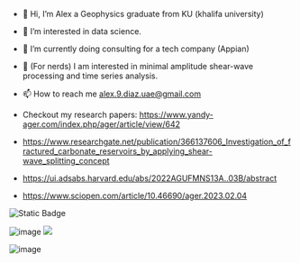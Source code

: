 - 👋 Hi, I’m Alex a Geophysics graduate from KU (khalifa university)   
- 👀 I’m interested in data science.
- 🌱 I’m currently doing consulting for a tech company (Appian)
- 💞️ (For nerds) I am interested in minimal amplitude shear-wave processing and time series analysis.
- 📫 How to reach me alex.9.diaz.uae@gmail.com

- Checkout my research papers: https://www.yandy-ager.com/index.php/ager/article/view/642
- https://www.researchgate.net/publication/366137606_Investigation_of_fractured_carbonate_reservoirs_by_applying_shear-wave_splitting_concept
- https://ui.adsabs.harvard.edu/abs/2022AGUFMNS13A..03B/abstract
- https://www.sciopen.com/article/10.46690/ager.2023.02.04


<!---
dizlex/dizlex is a ✨ special ✨ repository because its `README.md` (this file) appears on your GitHub profile.
You can click the Preview link to take a look at your changes.
--->   
![Static Badge](https://img.shields.io/badge/google-scholar-red?logo=google&logoColor=white)

![image](https://img.shields.io/badge/Python-FFD43B?style=for-the-badge&logo=python&logoColor=blue) <img src="https://img.shields.io/badge/TensorFlow-FF6F00?style=for-the-badge&logo=tensorflow&logoColor=white" />

![image](https://hits.seeyoufarm.com/api/count/incr/badge.svg?url=https%3A%2F%2Fgithub.com%2F{dizlex}1212%2Fhit-counter)




























